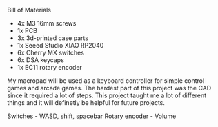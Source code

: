 Bill of Materials
* 4x M3 16mm screws
* 1x PCB
* 3x 3d-printed case parts
* 1x Seeed Studio XIAO RP2040
* 6x Cherry MX switches 
* 6x DSA keycaps 
* 1x EC11 rotary encoder 

My macropad will be used as a keyboard controller for simple control games and arcade games. The hardest
part of this project was the CAD since it required a lot of steps. This project taught me a lot of different
things and it will definetly be helpful for future projects.

Switches - WASD, shift, spacebar
Rotary encoder - Volume
